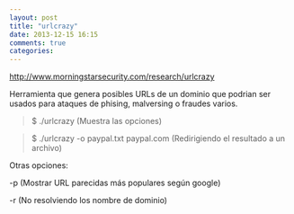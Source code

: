 ```yaml
---
layout: post
title: "urlcrazy"
date: 2013-12-15 16:15
comments: true
categories: 
---
```

http://www.morningstarsecurity.com/research/urlcrazy 

Herramienta que genera posibles URLs de un dominio que podrian ser usados para ataques de phising, malversing o fraudes varios. 

>$ ./urlcrazy (Muestra las opciones) 

>$ ./urlcrazy -o paypal.txt paypal.com (Redirigiendo el resultado a un archivo) 

Otras opciones: 

-p (Mostrar URL parecidas más populares según google) 

-r (No resolviendo los nombre de dominio)

